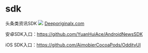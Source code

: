 # sdk
头条类资讯SDK 
![](https://github.com/SourceCore/sdk/blob/master/deepsource.png)
[Deeporiginalx.com](http://deeporiginalx.com)

安卓SDK入口：https://github.com/YuanHuiAce/AndroidNewsSDK

iOS SDK入口：https://github.com/AimobierCocoaPods/OddityUI
